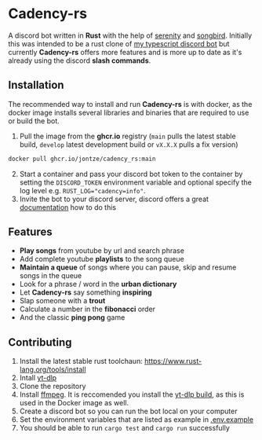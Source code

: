 # Cadency-rs

A discord bot written in **Rust** with the help of [serenity](https://github.com/serenity-rs/serenity) and [songbird](https://github.com/serenity-rs/songbird).
Initially this was intended to be a rust clone of [my typescript discord bot](https://github.com/jontze/Cadency) but currently **Cadency-rs** offers more features and is more up to date as it's already using the discord **slash commands**.

## Installation

The recommended way to install and run **Cadency-rs** is with docker, as the docker image installs several libraries and binaries that are required to use or build the bot.

1. Pull the image from the **ghcr.io** registry (`main` pulls the latest stable build, `develop` latest development build or `vX.X.X` pulls a fix version)

```sh
docker pull ghcr.io/jontze/cadency_rs:main
```

2. Start a container and pass your discord bot token to the container by setting the `DISCORD_TOKEN` environment variable and optional specify the log level e.g. `RUST_LOG="cadency=info"`.
3. Invite the bot to your discord server, discord offers a great [documentation](https://discord.com/developers/docs/getting-started) how to do this

## Features

- **Play songs** from youtube by url and search phrase
- Add complete youtube **playlists** to the song queue
- **Maintain a queue** of songs where you can pause, skip and resume songs in the queue
- Look for a phrase / word in the **urban dictionary**
- Let **Cadency-rs** say something **inspiring**
- Slap someone with a **trout**
- Calculate a number in the **fibonacci** order
- And the classic **ping pong** game

## Contributing

1. Install the latest stable rust toolchaun: https://www.rust-lang.org/tools/install
2. Intall [yt-dlp](https://github.com/yt-dlp/yt-dlp#installation)
3. Clone the repository
4. Install [ffmpeg](https://ffmpeg.org/). It is reccomended you install the [yt-dlp build](https://github.com/yt-dlp/FFmpeg-Builds), as this is used in the Docker image as well.
5. Create a discord bot so you can run the bot local on your computer
5. Set the environment variables that are listed as example in [.env.example](./.env.example)
6. You should be able to run `cargo test` and `cargo run` successfully
